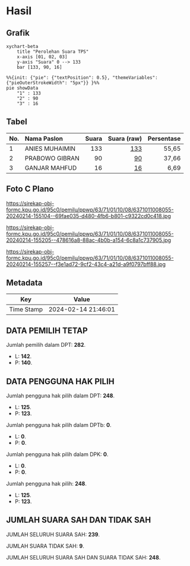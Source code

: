 # Hasil

## Grafik

```mermaid
xychart-beta
    title "Perolehan Suara TPS"
    x-axis [01, 02, 03]
    y-axis "Suara" 0 --> 133
    bar [133, 90, 16]
```

```mermaid
%%{init: {"pie": {"textPosition": 0.5}, "themeVariables": {"pieOuterStrokeWidth": "5px"}} }%%
pie showData
    "1" : 133
    "2" : 90
    "3" : 16
```

## Tabel

| No. | Nama Paslon    | Suara | Suara (raw) | Persentase |
|:--- |:-------------- | -----:| -----------:| ----------:|
| 1   | ANIES MUHAIMIN | 133   | [133][p-1]  | 55,65      |
| 2   | PRABOWO GIBRAN | 90    | [90][p-2]   | 37,66      |
| 3   | GANJAR MAHFUD  | 16    | [16][p-3]   | 6,69       |


[p-1]: https://github.com/gigit-pemilu/pemilu-2024-63-kalimantan-selatan/blob/main/pilpres/hitung-suara/sub/63-kalimantan-selatan/sub/71-kota-banjarmasin/sub/01-banjarmasin-selatan/sub/1008-kelayan-timur/sub/055-tps/sub/paslon-1.txt
[p-2]: https://github.com/gigit-pemilu/pemilu-2024-63-kalimantan-selatan/blob/main/pilpres/hitung-suara/sub/63-kalimantan-selatan/sub/71-kota-banjarmasin/sub/01-banjarmasin-selatan/sub/1008-kelayan-timur/sub/055-tps/sub/paslon-2.txt
[p-3]: https://github.com/gigit-pemilu/pemilu-2024-63-kalimantan-selatan/blob/main/pilpres/hitung-suara/sub/63-kalimantan-selatan/sub/71-kota-banjarmasin/sub/01-banjarmasin-selatan/sub/1008-kelayan-timur/sub/055-tps/sub/paslon-3.txt

## Foto C Plano

https://sirekap-obj-formc.kpu.go.id/95c0/pemilu/ppwp/63/71/01/10/08/6371011008055-20240214-155104--69fae035-d480-4fb6-b801-c9322cd0c418.jpg

https://sirekap-obj-formc.kpu.go.id/95c0/pemilu/ppwp/63/71/01/10/08/6371011008055-20240214-155205--478616a8-88ac-4b0b-a154-6c8a1c737905.jpg

https://sirekap-obj-formc.kpu.go.id/95c0/pemilu/ppwp/63/71/01/10/08/6371011008055-20240214-155257--f3e1ad72-9cf2-43c4-a21d-a9f0797bff88.jpg


## Metadata

| Key        | Value               |
| ---------- | ------------------- |
| Time Stamp | 2024-02-14 21:46:01 |


## DATA PEMILIH TETAP

Jumlah pemilih dalam DPT: **282**.
 * L: **142**.
 * P: **140**.

## DATA PENGGUNA HAK PILIH

Jumlah pengguna hak pilih dalam DPT: **248**.
 * L: **125**.
 * P: **123**.

Jumlah pengguna hak pilih dalam DPTb: **0**.
 * L: **0**.
 * P: **0**.

Jumlah pengguna hak pilih dalam DPK: **0**.
 * L: **0**.
 * P: **0**.

Jumlah pengguna hak pilih: **248**.
 * L: **125**.
 * P: **123**.

## JUMLAH SUARA SAH DAN TIDAK SAH

JUMLAH SELURUH SUARA SAH: **239**.

JUMLAH SUARA TIDAK SAH: **9**.

JUMLAH SELURUH SUARA SAH DAN SUARA TIDAK SAH: **248**.



